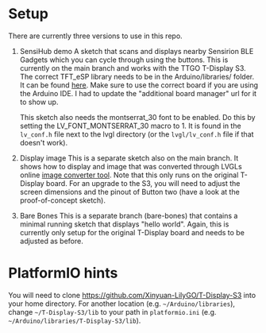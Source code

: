 # Setup

There are currently three versions to use in this repo.

1. SensiHub demo
	A sketch that scans and displays nearby Sensirion BLE Gadgets which you can cycle through
	using the buttons.
	This is currently on the main branch and works with the TTGO T-Display S3. 
	The correct TFT_eSP library needs to be in the Arduino/libraries/ folder. 
	It can be found [here](https://github.com/Xinyuan-LilyGO/T-Display-S3/tree/main/lib).
	Make sure to use the correct board if you are using the Arduino IDE. I had to update
	the "additional board manager" url for it to show up.

	This sketch also needs the montserrat_30 font to be enabled. Do this by setting the LV_FONT_MONTSERRAT_30 macro to 1. It is found in the `lv_conf.h` file next to the lvgl directory (or the `lvgl/lv_conf.h` file if that doesn't work).

2. Display image
	This is a separate sketch also on the main branch. It shows how to display and image that
	was converted through LVGLs online [image converter tool](https://lvgl.io/tools/imageconverter).
	Note that this only runs on the original T-Display board. For an upgrade to the S3, you will need
	to adjust the screen dimensions and the pinout of Button two (have a look at the proof-of-concept sketch).
3. Bare Bones
	This is a separate branch (bare-bones) that contains a minimal running sketch that displays "hello world".
	Again, this is currently only setup for the original T-Display board and needs to be adjusted as before. 

# PlatformIO hints

You will need to clone https://github.com/Xinyuan-LilyGO/T-Display-S3 into your home directory. For another location (e.g. `~/Arduino/libraries`), change `~/T-Display-S3/lib` to your path in `platformio.ini` (e.g. `~/Arduino/libraries/T-Display-S3/lib`).